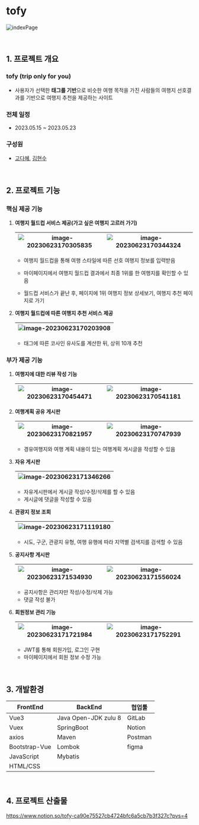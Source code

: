 # tofy
![indexPage](https://github.com/KodaHye/tofy/assets/72763127/0c0eba1f-5886-45a8-aed2-325d14ba87f3)

<br>


## 1. 프로젝트 개요

### tofy (trip only for you)

* 사용자가 선택한 **태그를 기반**으로 비슷한 여행 목적을 가진 사람들의 여행지 선호결과를 기반으로 여행지 추천을 제공하는 사이트



### 전체 일정

* 2023.05.15 ~ 2023.05.23


### 구성원

* <a href ="https://github.com/KodaHye">고다혜</a>, <a href="https://github.com/footdev">김현수</a>

<br>

## 2. 프로젝트 기능

### 핵심 제공 기능

1. **여행지 월드컵 서비스 제공(가고 싶은 여행지 고르러 가기)**

   | ![image-20230623170305835](https://github.com/KodaHye/tofy/assets/72763127/56d90e8a-c7a5-4ec9-8484-c77e4d276d55) | ![image-20230623170344324](https://github.com/KodaHye/tofy/assets/72763127/ee07a4b5-0b83-4e6d-8e7a-c8ee11edb7b4) |
   | ------------------------------------------------------------ | ------------------------------------------------------------ |

   - 여행지 월드컵을 통해 여행 스타일에 따른 선호 여행지 정보를 입력받음

   - 마이페이지에서 여행지 월드컵 결과에서 최종 1위를 한 여행지를 확인할 수 있음

   - 월드컵 서비스가 끝난 후, 페이지에 1위 여행지 정보 상세보기, 여행지 추천 페이지로 가기

2. **여행지 월드컵에 따른 여행지 추천 서비스 제공**

   | ![image-20230623170203908](https://github.com/KodaHye/tofy/assets/72763127/52ff8659-6731-4a6b-8c27-64179efe1d56) |
   | ------------------------------------------------------------ |

   - 태그에 따른 코사인 유사도를 계산한 뒤, 상위 10개 추천



### 부가 제공 기능

1. **여행지에 대한 리뷰 작성 기능**

   |![image-20230623170454471](https://github.com/KodaHye/tofy/assets/72763127/0b492bb9-0645-4a5d-aead-bd410fed6fbf) |![image-20230623170541181](https://github.com/KodaHye/tofy/assets/72763127/f9c7b827-fd82-4be6-a72f-bc2a31b52e25) |
   | ------------------------------------------------------------ | ------------------------------------------------------------ |

   

2. **여행계획 공유 게시판**

   | ![image-20230623170821957](https://github.com/KodaHye/tofy/assets/72763127/e621e9d9-c1cd-4a01-8c5d-852418afc5d3) | ![image-20230623170747939](https://github.com/KodaHye/tofy/assets/72763127/3245e92e-19ef-4495-be9a-99070f1f7fab) |
   | ------------------------------------------------------------ | ------------------------------------------------------------ |

   * 경유여행지와 여행 계획 내용이 있는 여행계획 게시글을  작성할 수 있음

     

3. **자유 게시판**

   | ![image-20230623171346266](https://github.com/KodaHye/tofy/assets/72763127/445901dc-ee74-4e9a-b9e8-aa4b80b7c0ac) |
   | ------------------------------------------------------------ |

   * 자유게시판에서 게시글 작성/수정/삭제를 할 수 있음
   * 게시글에 댓글을 작성할 수 있음

   

4. **관광지 정보 조회**

   | ![image-20230623171119180](https://github.com/KodaHye/tofy/assets/72763127/310ad783-5017-445d-be04-f891cfd9f8d7) |
   | ------------------------------------------------------------ |

   * 시도, 구군, 관광지 유형, 여행 유행에 따라 지역별 검색지를 검색할 수 있음



5. **공지사항 게시판**

   | ![image-20230623171534930](https://github.com/KodaHye/tofy/assets/72763127/33f0aabd-0d07-47ba-a08e-bccab00b8196) | ![image-20230623171556024](https://github.com/KodaHye/tofy/assets/72763127/3af876e3-93a7-49b8-8c45-b2a5a218aa94)|
   | ------------------------------------------------------------ | ------------------------------------------------------------ |

   * 공지사항은 관리자만 작성/수정/삭제 가능
   * 댓글 작성 불가

   

6. **회원정보 관리 기능**

   | ![image-20230623171721984](https://github.com/KodaHye/tofy/assets/72763127/f385f8f7-bf58-4d7b-a0c9-b389395b9770) | ![image-20230623171752291](https://github.com/KodaHye/tofy/assets/72763127/6ba7280c-fcd0-425c-bad8-35e0235a679b) |
   | ------------------------------------------------------------ | ------------------------------------------------------------ |

   

   * JWT를 통해 회원가입, 로그인 구현
   * 마이페이지에서 회원 정보 수정 가능

<br>

## 3. 개발환경

| FrontEnd      | BackEnd               | 협업툴  |
| ------------- | --------------------- | ------- |
| Vue3          | Java Open-JDK zulu 8  | GitLab  |
| Vuex          | SpringBoot            | Notion  |
| axios         | Maven                 | Postman |
| Bootstrap-Vue | Lombok                | figma   |
| JavaScript    | Mybatis               |         |
| HTML/CSS      |                       |         |

<br>

## 4. 프로젝트 산출물

https://www.notion.so/tofy-ca90e75527cb4724bfc6a5cb7b3f327c?pvs=4
